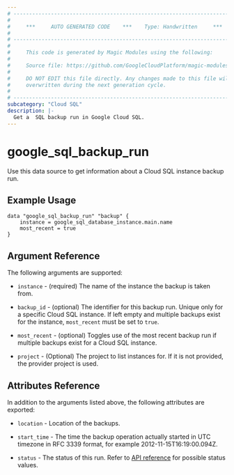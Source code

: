 ```yaml
---
# ----------------------------------------------------------------------------
#
#     ***     AUTO GENERATED CODE    ***    Type: Handwritten     ***
#
# ----------------------------------------------------------------------------
#
#     This code is generated by Magic Modules using the following:
#
#     Source file: https://github.com/GoogleCloudPlatform/magic-modules/tree/main/mmv1/third_party/terraform/website/docs/d/sql_backup_run.html.markdown
#
#     DO NOT EDIT this file directly. Any changes made to this file will be
#     overwritten during the next generation cycle.
#
# ----------------------------------------------------------------------------
subcategory: "Cloud SQL"
description: |-
  Get a  SQL backup run in Google Cloud SQL.
---
```


# google_sql_backup_run

Use this data source to get information about a Cloud SQL instance backup run.

## Example Usage 

```hcl
data "google_sql_backup_run" "backup" {
	instance = google_sql_database_instance.main.name
	most_recent = true
}
```

## Argument Reference

The following arguments are supported:

* `instance` - (required) The name of the instance the backup is taken from.

* `backup_id` - (optional) The identifier for this backup run. Unique only for a specific Cloud SQL instance.
    If left empty and multiple backups exist for the instance, `most_recent` must be set to `true`.

* `most_recent` - (optional) Toggles use of the most recent backup run if multiple backups exist for a 
    Cloud SQL instance.

* `project` - (Optional) The project to list instances for. If it
    is not provided, the provider project is used.

## Attributes Reference

In addition to the arguments listed above, the following attributes are exported:
    
* `location` -  Location of the backups.

* `start_time` - The time the backup operation actually started in UTC timezone in RFC 3339 format, for 
    example 2012-11-15T16:19:00.094Z.

* `status` - The status of this run. Refer to [API reference](https://cloud.google.com/sql/docs/mysql/admin-api/rest/v1beta4/backupRuns#SqlBackupRunStatus) for possible status values.